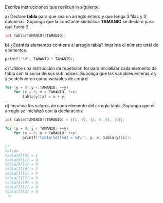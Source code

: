 Escriba instrucciones que realicen lo siguiente:

a) Declare **tabla** para que sea un arreglo entero y que tenga 3 filas y 3 columnas. Suponga que la constante simbólica **TAMANIO** se declaró para que fuera 3.

```c
int tabla[TAMANIO][TAMANIO];
```

b) ¿Cuántos elementos contiene el arreglo tabla? Imprima el número total de elementos.

```c
printf("%d", TAMANIO * TAMANIO);
```

c) Utilice una instrucción de repetición for para inicializar cada elemento de tabla con la suma de sus subíndices. Suponga que las variables enteras x y y se definieron como variables de control.

```c
for (y = 0; y < TAMANIO; ++y)
	for (x = 0; x < TAMANIO; ++x)
		tabla[y][x] = x + y;
```

d) Imprima los valores de cada elemento del arreglo tabla. Suponga que el arreglo se inicializó con la declaración:
```c
int tabla[TAMANIO][TAMANIO] = {{1, 8}, {2, 4, 6}, {5}};
```

```c
for (y = 0; y < TAMANIO; ++y)
	for (x = 0; x < TAMANIO; ++x)
		printf("tabla[%d][%d] = %d\n", y, x, tabla[y][x]);

/*
Salida
tabla[0][0] = 1
tabla[0][1] = 8
tabla[0][2] = 0
tabla[1][0] = 2
tabla[1][1] = 4
tabla[1][2] = 6
tabla[2][0] = 5
tabla[2][1] = 0
tabla[2][2] = 0
 */
```
